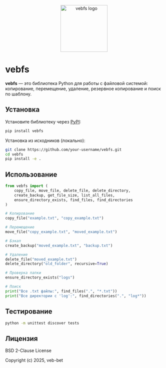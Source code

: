 <p align="center">
  <img src="https://github.com/veb-bet/vebfs/raw/ff362f8f30d1a9debc566ff5ed54a5bcca221b43/docs/bat_image.png" alt="vebfs logo" width="150"/>
</p>

# vebfs
**vebfs** — это библиотека Python для работы с файловой системой: копирование, перемещение, удаление, резервное копирование и поиск по шаблону.

## Установка

Установите библиотеку через [PyPI](https://pypi.org/project/vebfs/):

```bash
pip install vebfs
```

Установка из исходников (локально):

```bash
git clone https://github.com/your-username/vebfs.git
cd vebfs
pip install -e .
```

## Использование
```python
from vebfs import (
    copy_file, move_file, delete_file, delete_directory,
    create_backup, get_file_size, list_all_files,
    ensure_directory_exists, find_files, find_directories
)

# Копирование
copy_file("example.txt", "copy_example.txt")

# Перемещение
move_file("copy_example.txt", "moved_example.txt")

# Бэкап
create_backup("moved_example.txt", "backup.txt")

# Удаление
delete_file("moved_example.txt")
delete_directory("old_folder", recursive=True)

# Проверка папки
ensure_directory_exists("logs")

# Поиск
print("Все .txt файлы:", find_files(".", "*.txt"))
print("Все директории с 'log':", find_directories(".", "log*"))
```

## Тестирование
```bash
python -m unittest discover tests
```

## Лицензия
BSD 2-Clause License

Copyright (c) 2025, veb-bet
